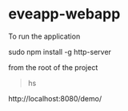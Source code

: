 # eveapp-webapp

To run the application

sudo npm install -g http-server

from the root of the project 

> hs

http://localhost:8080/demo/

